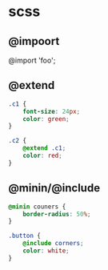 # scss

## @impoort

@import 'foo';

## @extend

```scss
.c1 {
    font-size: 24px;
    color: green;
}

.c2 {
    @extend .c1;
    color: red;
}
```

## @minin/@include

```scss
@minin couners {
    border-radius: 50%;
}

.button {
    @include corners;
    color: white;
}
```

